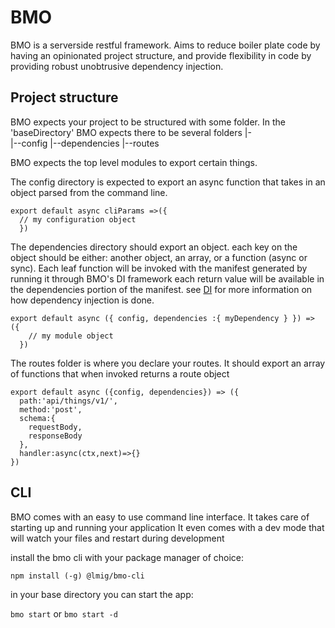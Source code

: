 # BMO

BMO is a serverside restful framework.
Aims to reduce boiler plate code by having an opinionated project structure, and provide
flexibility in code by providing robust unobtrusive dependency injection.

## Project structure
BMO expects your project to be structured with some folder.
In the 'baseDirectory' BMO expects there to be several folders
|-\
|--config
|--dependencies
|--routes

BMO expects the top level modules to export certain things.

The config directory is expected to export an async function that takes in an object parsed from the command line.

```
export default async cliParams =>({
  // my configuration object
  })
```

The dependencies directory should export an object. each key on the object should be either: another object, an array, or a function (async or sync).
Each leaf function will be invoked with the manifest generated by running it through BMO's DI framework
each return value will be available in the dependencies portion of the manifest. see [DI](#DI) for more information on how dependency injection is done.

```
export default async ({ config, dependencies :{ myDependency } }) => ({
    // my module object
  })
```

The routes folder is where you declare your routes.
It should export an array of functions that when invoked returns a route object

```
export default async ({config, dependencies}) => ({
  path:'api/things/v1/',
  method:'post',
  schema:{
    requestBody,
    responseBody
  },
  handler:async(ctx,next)=>{}
})
```

## CLI

BMO comes with an easy to use command line interface. It takes care of starting up and running your application
It even comes with a dev mode that will watch your files and restart during development

install the bmo cli with your package manager of choice:

`npm install (-g) @lmig/bmo-cli`

in your base directory you can start the app:

`bmo start`
 or
`bmo start -d`









